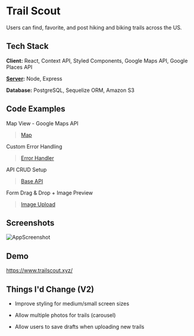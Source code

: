 
# Trail Scout

Users can find, favorite, and post hiking and biking trails across the US.


## Tech Stack

**Client:** React, Context API, Styled Components, Google Maps API, Google Places API

**[Server](https://github.com/bumblybee/Trails-Server):** Node, Express

**Database:** PostgreSQL, Sequelize ORM, Amazon S3

## Code Examples

Map View - Google Maps API
> [Map](https://github.com/bumblybee/Trails/blob/master/src/pages/map_view/components/map/Map.js)

Custom Error Handling
> [Error Handler](https://github.com/bumblybee/Trails/blob/master/src/handlers/errorHandler.js)

API CRUD Setup
> [Base API](https://github.com/bumblybee/Trails/blob/master/src/api/baseApi.js)

Form Drag & Drop + Image Preview
> [Image Upload](https://github.com/bumblybee/Trails/blob/7248a0df69a04a2bac22e90fe5eb2bb134424c2f/src/pages/scout_trail/ScoutTrail.js#L281-L305)


  
## Screenshots

![AppScreenshot](https://user-images.githubusercontent.com/47286930/125359664-3e69f980-e330-11eb-8700-42b60eba044d.png)


  
## Demo

https://www.trailscout.xyz/

## Things I'd Change (V2)

- Improve styling for medium/small screen sizes

- Allow multiple photos for trails (carousel)

- Allow users to save drafts when uploading new trails


  

